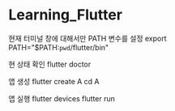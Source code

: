 # Learning_Flutter

현재 터미널 창에 대해서만 PATH 변수를 설정
export PATH="$PATH:`pwd`/flutter/bin"

현 상태 확인
flutter doctor

앱 생성
flutter create A
cd A

앱 실행
flutter devices
flutter run
